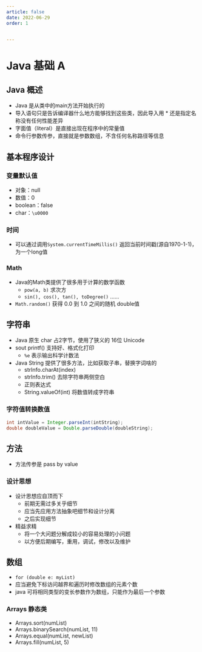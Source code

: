 ```yaml
---
article: false
date: 2022-06-29
order: 1


---
```


# Java 基础 A

## Java 概述

- Java 是从类中的main方法开始执行的
- 导入语句只是告诉编译器什么地方能够找到这些类，因此导入用 \* 还是指定名称没有任何性能差异
- 字面值（literal）是直接出现在程序中的常量值
- 命令行参数传参，直接就是参数数组，不含任何名称路径等信息

## 基本程序设计

### 变量默认值

- 对象：null
- 数值：0
- boolean：false
- char：`\u0000`

### 时间

- 可以通过调用`System.currentTimeMillis()` 返回当前时间戳(源自1970-1-1)，为一个long值

### Math

- Java的Math类提供了很多用于计算的数学函数
  - `pow(a, b)` 求次方
  - `sin(), cos(), tan(), toDegree()` ......
- `Math.random()` 获得 0.0 到 1.0 之间的随机 double值

## 字符串

- Java 原生 char 占2字节，使用了狭义的 16位 Unicode
- sout printf() 支持好、格式化打印
  - `%e` 表示输出科学计数法
- Java String 提供了很多方法，比如获取子串，替换字词啥的
  - strInfo.charAt(index)
  - strInfo.trim() 去除字符串两侧空白
  - 正则表达式
  - String.valueOf(int) 将数值转成字符串


### 字符值转换数值

```java
int intValue = Integer.parseInt(intString);
double doubleValue = Double.parseDouble(doubleString);
```

## 方法

- 方法传参是 pass by value

### 设计思想

- 设计思想应自顶而下
  - 前期无需过多关乎细节
  - 应当先应用方法抽象吧细节和设计分离
  - 之后实现细节
- 精益求精
  - 将一个大问题分解成较小的容易处理的小问题
  - 以方便后期编写，重用，调试，修改以及维护

## 数组

- `for (double e: myList)`
- 应当避免下标访问越界和遍历时修改数组的元素个数
- java 可将相同类型的变长参数作为数组，只能作为最后一个参数

### Arrays 静态类

- Arrays.sort(numList)
- Arrays.binarySearch(numList, 11)
- Arrays.equal(numList, newList)
- Arrays.fill(numList, 5)

